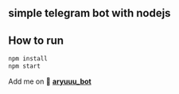 #

## simple telegram bot with nodejs

## How to run

```sh
npm install
npm start
```

Add me on
:robot: [**aryuuu_bot**](https://t.me/aryuuu_bot)
